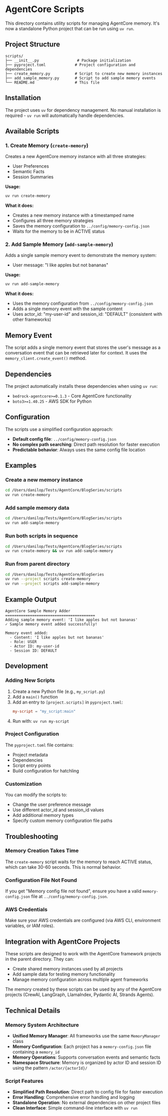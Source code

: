 # AgentCore Scripts

This directory contains utility scripts for managing AgentCore memory. It's now a standalone Python project that can be run using `uv run`.

## Project Structure

```
scripts/
├── __init__.py                 # Package initialization
├── pyproject.toml             # Project configuration and dependencies
├── create_memory.py           # Script to create new memory instances
├── add_sample_memory.py       # Script to add sample memory events
└── README.md                  # This file
```

## Installation

The project uses `uv` for dependency management. No manual installation is required - `uv run` will automatically handle dependencies.

## Available Scripts

### 1. Create Memory (`create-memory`)

Creates a new AgentCore memory instance with all three strategies:
- User Preferences
- Semantic Facts  
- Session Summaries

**Usage:**
```bash
uv run create-memory
```

**What it does:**
- Creates a new memory instance with a timestamped name
- Configures all three memory strategies
- Saves the memory configuration to `../config/memory-config.json`
- Waits for the memory to be in ACTIVE status

### 2. Add Sample Memory (`add-sample-memory`)

Adds a single sample memory event to demonstrate the memory system:
- User message: "I like apples but not bananas"

**Usage:**
```bash
uv run add-sample-memory
```

**What it does:**
- Uses the memory configuration from `../config/memory-config.json`
- Adds a single memory event with the sample content
- Uses actor_id: "my-user-id" and session_id: "DEFAULT" (consistent with other frameworks)

## Memory Event

The script adds a single memory event that stores the user's message as a conversation event that can be retrieved later for context. It uses the `memory_client.create_event()` method.

## Dependencies

The project automatically installs these dependencies when using `uv run`:

- `bedrock-agentcore>=0.1.3` - Core AgentCore functionality
- `boto3>=1.40.25` - AWS SDK for Python

## Configuration

The scripts use a simplified configuration approach:
- **Default config file**: `../config/memory-config.json`
- **No complex path searching**: Direct path resolution for faster execution
- **Predictable behavior**: Always uses the same config file location

## Examples

### Create a new memory instance
```bash
cd /Users/danilop/Tests/AgentCore/BlogSeries/scripts
uv run create-memory
```

### Add sample memory data
```bash
cd /Users/danilop/Tests/AgentCore/BlogSeries/scripts
uv run add-sample-memory
```

### Run both scripts in sequence
```bash
cd /Users/danilop/Tests/AgentCore/BlogSeries/scripts
uv run create-memory && uv run add-sample-memory
```

### Run from parent directory
```bash
cd /Users/danilop/Tests/AgentCore/BlogSeries
uv run --project scripts create-memory
uv run --project scripts add-sample-memory
```

## Example Output

```
AgentCore Sample Memory Adder
========================================
Adding sample memory event: 'I like apples but not bananas'
✓ Sample memory event added successfully!

Memory event added:
  - Content: 'I like apples but not bananas'
  - Role: USER
  - Actor ID: my-user-id
  - Session ID: DEFAULT
```

## Development

### Adding New Scripts

1. Create a new Python file (e.g., `my_script.py`)
2. Add a `main()` function
3. Add an entry to `[project.scripts]` in `pyproject.toml`:
   ```toml
   my-script = "my_script:main"
   ```
4. Run with: `uv run my-script`

### Project Configuration

The `pyproject.toml` file contains:
- Project metadata
- Dependencies
- Script entry points
- Build configuration for hatchling

### Customization

You can modify the scripts to:
- Change the user preference message
- Use different actor_id and session_id values
- Add additional memory types
- Specify custom memory configuration file paths

## Troubleshooting

### Memory Creation Takes Time
The `create-memory` script waits for the memory to reach ACTIVE status, which can take 30-60 seconds. This is normal behavior.

### Configuration File Not Found
If you get "Memory config file not found", ensure you have a valid `memory-config.json` file at `../config/memory-config.json`.

### AWS Credentials
Make sure your AWS credentials are configured (via AWS CLI, environment variables, or IAM roles).

## Integration with AgentCore Projects

These scripts are designed to work with the AgentCore framework projects in the parent directory. They can:

- Create shared memory instances used by all projects
- Add sample data for testing memory functionality
- Manage memory configuration across multiple agent frameworks

The memory created by these scripts can be used by any of the AgentCore projects (CrewAI, LangGraph, LlamaIndex, Pydantic AI, Strands Agents).

## Technical Details

### Memory System Architecture
- **Unified Memory Manager**: All frameworks use the same `MemoryManager` class
- **Memory Configuration**: Each project has a `memory-config.json` file containing a `memory_id`
- **Memory Operations**: Supports conversation events and semantic facts
- **Namespace Structure**: Memory is organized by actor ID and session ID using the pattern `/actor/{actorId}/`

### Script Features
- **Simplified Path Resolution**: Direct path to config file for faster execution
- **Error Handling**: Comprehensive error handling and logging
- **Standalone Operation**: No external dependencies on other project files
- **Clean Interface**: Simple command-line interface with `uv run`